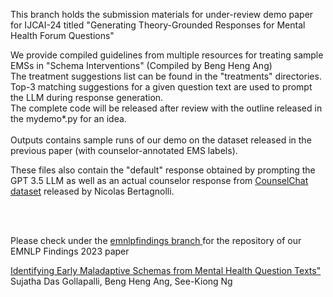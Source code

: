

This branch holds the submission materials for under-review demo paper for IJCAI-24
titled "Generating Theory-Grounded Responses for Mental Health Forum Questions"

We provide compiled guidelines from multiple resources for treating sample EMSs in "Schema Interventions" (Compiled by Beng Heng Ang)
<br>
The treatment suggestions list can be found in the "treatments" directories.
<br>
Top-3 matching suggestions for a given question text
are used to prompt the LLM during response generation.
<br>
The complete code will be released after review with the outline released in the mydemo*.py for an idea.
<br>
<br>
Outputs contains sample runs of our demo on the dataset released in the previous paper (with counselor-annotated EMS labels).

These files also contain the "default" response obtained by prompting the GPT 3.5 LLM as well as an actual counselor response
from <a href="https://github.com/nbertagnolli/counsel-chat">CounselChat dataset</a> released by Nicolas Bertagnolli.


<br>
<br>

Please check under the <a href="https://github.com/NUS-IDS/ems_mentalhealth/tree/emnlpfindings"> emnlpfindings branch </a> for the repository 
of our EMNLP Findings 2023 paper 

<a href="https://aclanthology.org/2023.findings-emnlp.792/">Identifying Early Maladaptive Schemas from Mental Health Question Texts" </a>
Sujatha Das Gollapalli, Beng Heng Ang, See-Kiong Ng
